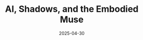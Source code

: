 ---
title: "AI, Shadows, and the Embodied Muse"
date: "2025-04-30"
thumbnail: "/thumbnails/shadows-embodied-muse.jpg"
link: "https://tommurphy888.substack.com/p/ai-shadows-and-the-embodied-muse"
---